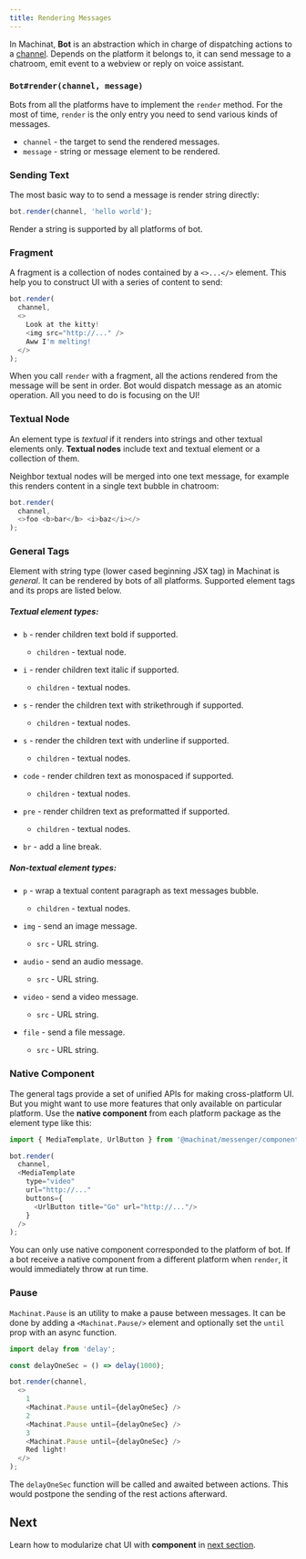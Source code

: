 ```yaml
---
title: Rendering Messages
---
```


In Machinat, **Bot** is an abstraction which in charge of dispatching actions to a [channel](receiving-events.md#the-channel). Depends on the platform it belongs to, it can send message to a chatroom, emit event to a webview or reply on voice assistant.

### `Bot#render(channel, message)`

Bots from all the platforms have to implement the `render` method. For the most of time, `render` is the only entry you need to send various kinds of messages.

- `channel` - the target to send the rendered messages.
- `message` - string or message element to be rendered.

### Sending Text

The most basic way to to send a message is render string directly:

```js
bot.render(channel, 'hello world');
```

Render a string is supported by all platforms of bot.

### Fragment

A fragment is a collection of nodes contained by a `<>...</>` element. This help you to construct UI with a series of content to send:

```js
bot.render(
  channel,
  <>
    Look at the kitty!
    <img src="http://..." />
    Aww I'm melting!
  </>
);
```

When you call `render` with a fragment, all the actions rendered from the message will be sent in order. Bot would dispatch message as an atomic operation. All you need to do is focusing on the UI!

### Textual Node

An element type is *textual* if it renders into strings and other textual elements only. **Textual nodes** include text and textual element or a collection of them.

Neighbor textual nodes will be merged into one text message, for example this renders content in a single text bubble in chatroom:

```js
bot.render(
  channel,
  <>foo <b>bar</b> <i>baz</i></>
);
```

### General Tags

Element with string type (lower cased beginning JSX tag) in Machinat is _general_. It can be rendered by bots of all platforms. Supported element tags and its props are listed below.

##### Textual element types:

- `b` - render children text bold if supported.
  - `children` - textual node.


- `i` - render children text italic if supported.
  - `children` - textual nodes.


- `s` - render the children text with strikethrough if supported.
  - `children` - textual nodes.


- `s` - render the children text with underline if supported.
  - `children` - textual nodes.


- `code` - render children text as monospaced if supported.
  - `children` - textual nodes.


- `pre` - render children text as preformatted if supported.
  - `children` - textual nodes.

- `br` - add a line break.

##### Non-textual element types:

- `p` - wrap a textual content paragraph as text messages bubble.
  - `children` - textual nodes.

- `img` - send an image message.
  - `src` - URL string.


- `audio` - send an audio message.
  - `src` - URL string.


- `video` - send a video message.
  - `src` - URL string.


- `file` - send a file message.
  - `src` - URL string.

### Native Component

The general tags provide a set of unified APIs for making cross-platform UI. But you might want to use more features that only available on particular platform. Use the **native component** from each platform package as the element type like this:

```js
import { MediaTemplate, UrlButton } from '@machinat/messenger/components'

bot.render(
  channel,
  <MediaTemplate
    type="video"
    url="http://..."
    buttons={
      <UrlButton title="Go" url="http://..."/>
    }
  />
);
```

You can only use native component corresponded to the platform of bot. If a bot receive a native component from a different platform when `render`, it would immediately throw at run time.

### Pause

`Machinat.Pause` is an utility to make a pause between messages. It can be done by adding a `<Machinat.Pause/>` element and optionally set the `until` prop with an async function.


```js
import delay from 'delay';

const delayOneSec = () => delay(1000);

bot.render(channel,
  <>
    1
    <Machinat.Pause until={delayOneSec} />
    2
    <Machinat.Pause until={delayOneSec} />
    3
    <Machinat.Pause until={delayOneSec} />
    Red light!
  </>
);
```

The `delayOneSec` function will be called and awaited between actions. This would postpone the sending of the rest actions afterward.

## Next

Learn how to modularize chat UI with **component** in [next section](components-for-cui.md).
